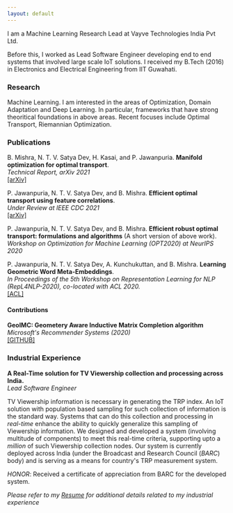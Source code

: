 ```yaml
---
layout: default
---
```


I am a Machine Learning Research Lead at Vayve Technologies India Pvt Ltd.  

Before this, I worked as Lead Software Engineer developing end to end systems that involved large scale IoT solutions.
I received my B.Tech (2016) in Electronics and Electrical Engineering from IIT Guwahati.

### Research

Machine Learning. I am interested in the areas of Optimization, Domain Adaptation and Deep Learning. In particular, frameworks that
have strong theoritical foundations in above areas. Recent focuses include Optimal Transport, Riemannian Optimization.

### Publications

B. Mishra, N. T. V. Satya Dev, H. Kasai, and P. Jawanpuria. **Manifold optimization for optimal transport**.  
*Technical Report, arXiv 2021*  
[[arXiv]](https://arxiv.org/pdf/2103.00902.pdf)

P. Jawanpuria, N. T. V. Satya Dev, and B. Mishra. **Efficient optimal transport using feature correlations**.  
*Under Review at IEEE CDC 2021*  
[[arXiv]](https://arxiv.org/pdf/2010.11852.pdf)

P. Jawanpuria, N. T. V. Satya Dev, and B. Mishra. **Efficient robust optimal transport: formulations and algorithms** (A short version of above work).  
*Workshop on Optimization for Machine Learning (OPT2020) at NeurIPS 2020*  

P. Jawanpuria, N. T. V. Satya Dev, A. Kunchukuttan, and B. Mishra. **Learning Geometric Word Meta-Embeddings**.   
*In Proceedings of the 5th Workshop on Representation Learning for NLP (RepL4NLP-2020), co-located with ACL 2020.*  
[[ACL]](https://www.aclweb.org/anthology/2020.repl4nlp-1.6/)

#### Contributions

**GeoIMC: Geometery Aware Inductive Matrix Completion algorithm**  
*Microsoft's Recommender Systems (2020)*  
[[GITHUB]](https://github.com/microsoft/recommenders)


### Industrial Experience

**A Real-Time solution for TV Viewership collection and processing across India.**  
*Lead Software Engineer*  

TV Viewership information is necessary in generating the TRP index. An IoT solution with population based sampling for such collection of information is the standard way. Systems that can do this collection and processing in *real-time* enhance the ability to quickly generalize this sampling of Viewership information. We designed and developed a system (involving multitude of components) to meet this real-time criteria, supporting upto a *million* of such Viewership collection nodes.
Our system is currently deployed across India (under the Broadcast and Research Council (*BARC*) body) and is serving as a means for country's TRP measurement system.  

*HONOR*: Received a certificate of appreciation from BARC for the developed system.


*Please refer to my [Resume](./resume.pdf) for additional details related to my industrial experience*
